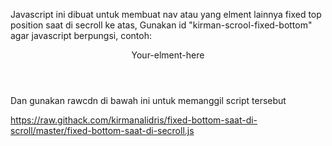 Javascript ini dibuat untuk membuat nav atau yang elment lainnya fixed top position saat di secroll ke atas, Gunakan id "kirman-scrool-fixed-bottom" agar javascript berpungsi, contoh:

<header id="kirman-scrool-fixed-bottom" class="?"> Your-elment-here </header>

Dan gunakan rawcdn di bawah ini untuk memanggil script tersebut

https://raw.githack.com/kirmanalidris/fixed-bottom-saat-di-scroll/master/fixed-bottom-saat-di-secroll.js
